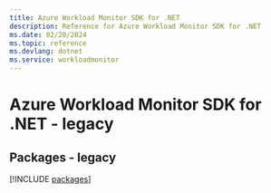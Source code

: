 ```yaml
---
title: Azure Workload Monitor SDK for .NET
description: Reference for Azure Workload Monitor SDK for .NET
ms.date: 02/20/2024
ms.topic: reference
ms.devlang: dotnet
ms.service: workloadmonitor
---
```

# Azure Workload Monitor SDK for .NET - legacy
## Packages - legacy
[!INCLUDE [packages](workload-monitor-index.md)]